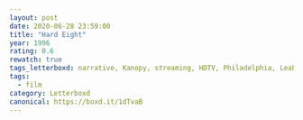 ```yaml
---
layout: post 
date: 2020-06-28 23:59:00
title: "Hard Eight"
year: 1996
rating: 0.6
rewatch: true
tags_letterboxd: narrative, Kanopy, streaming, HDTV, Philadelphia, Leah
tags:
  - film
category: Letterboxd
canonical: https://boxd.it/1dTvaB
---
```

